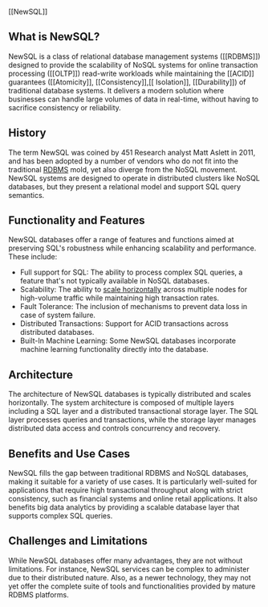 [[NewSQL]]

## What is NewSQL?

NewSQL is a class of relational database management systems ([[RDBMS]]) designed to provide the scalability of NoSQL systems for online transaction processing ([[OLTP]]) read-write workloads while maintaining the [[ACID]] guarantees ([[Atomicity]], [[Consistency]],[[ Isolation]], [[Durability]]) of traditional database systems. It delivers a modern solution where businesses can handle large volumes of data in real-time, without having to sacrifice consistency or reliability.

## History

The term NewSQL was coined by 451 Research analyst Matt Aslett in 2011, and has been adopted by a number of vendors who do not fit into the traditional [RDBMS](https://www.dremio.com/wiki/rdbms/) mold, yet also diverge from the NoSQL movement. NewSQL systems are designed to operate in distributed clusters like NoSQL databases, but they present a relational model and support SQL query semantics.

## Functionality and Features

NewSQL databases offer a range of features and functions aimed at preserving SQL's robustness while enhancing scalability and performance. These include:

- Full support for SQL: The ability to process complex SQL queries, a feature that's not typically available in NoSQL databases.
- Scalability: The ability to [scale horizontally](https://www.dremio.com/wiki/horizontal-scaling/) across multiple nodes for high-volume traffic while maintaining high transaction rates.
- Fault Tolerance: The inclusion of mechanisms to prevent data loss in case of system failure.
- Distributed Transactions: Support for ACID transactions across distributed databases.
- Built-In Machine Learning: Some NewSQL databases incorporate machine learning functionality directly into the database.

## Architecture

The architecture of NewSQL databases is typically distributed and scales horizontally. The system architecture is composed of multiple layers including a SQL layer and a distributed transactional storage layer. The SQL layer processes queries and transactions, while the storage layer manages distributed data access and controls concurrency and recovery.

## Benefits and Use Cases

NewSQL fills the gap between traditional RDBMS and NoSQL databases, making it suitable for a variety of use cases. It is particularly well-suited for applications that require high transactional throughput along with strict consistency, such as financial systems and online retail applications. It also benefits big data analytics by providing a scalable database layer that supports complex SQL queries.

## Challenges and Limitations

While NewSQL databases offer many advantages, they are not without limitations. For instance, NewSQL services can be complex to administer due to their distributed nature. Also, as a newer technology, they may not yet offer the complete suite of tools and functionalities provided by mature RDBMS platforms.
